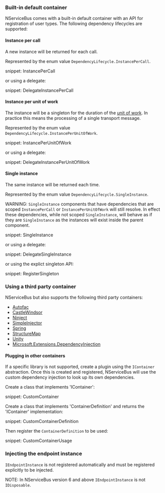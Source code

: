 ### Built-in default container

NServiceBus comes with a built-in default container with an API for registration of user types. The following dependency lifecycles are supported:

#### Instance per call

A new instance will be returned for each call.

Represented by the enum value `DependencyLifecycle.InstancePerCall`.

snippet: InstancePerCall

or using a delegate:

snippet: DelegateInstancePerCall

#### Instance per unit of work

The instance will be a singleton for the duration of the [unit of work](/nservicebus/pipeline/unit-of-work.md). In practice this means the processing of a single transport message.

Represented by the enum value `DependencyLifecycle.InstancePerUnitOfWork`.

snippet: InstancePerUnitOfWork

or using a delegate:

snippet: DelegateInstancePerUnitOfWork

#### Single instance

The same instance will be returned each time.

Represented by the enum value `DependencyLifecycle.SingleInstance`.

WARNING: `SingleInstance` components that have dependencies that are scoped `InstancePerCall` or `InstancePerUnitOfWork` will still resolve. In effect these dependencies, while not scoped `SingleInstance`, will behave as if they are `SingleInstance` as the instances will exist inside the parent component.


snippet: SingleInstance

or using a delegate:

snippet: DelegateSingleInstance

or using the explict singleton API:

snippet: RegisterSingleton

### Using a third party container

NServiceBus but also supports the following third party containers:

* [Autofac](autofac.md)
* [CastleWindsor](castlewindsor.md)
* [Ninject](ninject.md)
* [SimpleInjector](simpleinjector.md)
* [Spring](spring.md)
* [StructureMap](structuremap.md)
* [Unity](unity.md)
* [Microsoft.Extensions.DependencyInjection](msdependencyinjection.md)

#### Plugging in other containers

If a specific library is not supported, create a plugin using the `IContainer` abstraction. Once this is created and registered, NServiceBus will use the custom dependency injection to look up its own dependencies.

Create a class that implements 'IContainer':

snippet: CustomContainer

Create a class that implements 'ContainerDefinition' and returns the 'IContainer' implementation:

snippet: CustomContainerDefinition

Then register the `ContainerDefinition` to be used:

snippet: CustomContainerUsage

### Injecting the endpoint instance

`IEndpointInstance` is not registered automatically and must be registered explicitly to be injected.

NOTE: In NServiceBus version 6 and above `IEndpointInstance` is not `IDisposable`.
